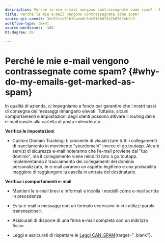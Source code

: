 ```yaml
---
description: Perché le mie e-mail vengono contrassegnate come spam? - Documentazione di Marketo - Documentazione del prodotto
title: Perché le mie e-mail vengono contrassegnate come spam?
source-git-commit: 3de5fccd516fdaee6c3dc5168df3d2b0767eb2c3
workflow-type: tm+mt
source-wordcount: '186'
ht-degree: 0%

---
```


# Perché le mie e-mail vengono contrassegnate come spam? {#why-do-my-emails-get-marked-as-spam}

In qualità di azienda, ci impegniamo a fondo per garantire che i nostri tassi di consegna dei messaggi rimangano elevati. Tuttavia, alcuni comportamenti e impostazioni degli utenti possono attivare il routing delle e-mail inviate alla cartella di posta indesiderata.

**Verifica le impostazioni**

* Custom Domain Tracking: ti consente di visualizzare tutti i collegamenti di tracciamento in movimento.&quot;yourdomain&quot; invece di go.toutapp. Alcuni servizi di sicurezza e-mail noteranno che l’e-mail proviene dal &quot;tuo dominio&quot;, ma il collegamento viene reindirizzato a go.toutapp. Implementando il tracciamento dei collegamenti del dominio personalizzato, le e-mail avranno un aspetto legittimo e una probabilità maggiore di raggiungere la casella in entrata del destinatario.

**Verifica i comportamenti e-mail**

* Mantieni le e-mail brevi e informali e incolla i modelli come e-mail scritta in precedenza.

* Evita e-mail o messaggi con un formato eccessivo in cui utilizzi parole transnazionali.

* Assicurati di disporre di una firma e-mail completa con un indirizzo fisico.

* Leggi e assicurati di rispettare le [Leggi CAN-SPAM](https://www.ftc.gov/tips-advice/business-center/guidance/can-spam-act-compliance-guide-business){target="_blank"}.
